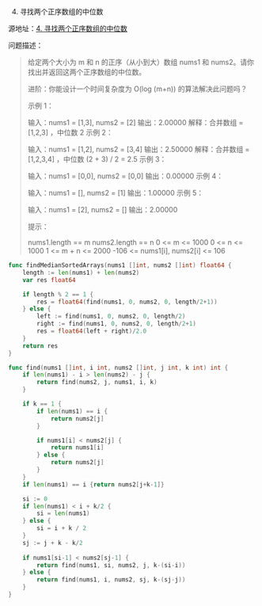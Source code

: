 4. 寻找两个正序数组的中位数

源地址：[4. 寻找两个正序数组的中位数](https://leetcode-cn.com/problems/median-of-two-sorted-arrays/)

问题描述：

>给定两个大小为 m 和 n 的正序（从小到大）数组 nums1 和 nums2。请你找出并返回这两个正序数组的中位数。
>
>进阶：你能设计一个时间复杂度为 O(log (m+n)) 的算法解决此问题吗？
>
> 
>
>示例 1：
>
>输入：nums1 = [1,3], nums2 = [2]
>输出：2.00000
>解释：合并数组 = [1,2,3] ，中位数 2
>示例 2：
>
>输入：nums1 = [1,2], nums2 = [3,4]
>输出：2.50000
>解释：合并数组 = [1,2,3,4] ，中位数 (2 + 3) / 2 = 2.5
>示例 3：
>
>输入：nums1 = [0,0], nums2 = [0,0]
>输出：0.00000
>示例 4：
>
>输入：nums1 = [], nums2 = [1]
>输出：1.00000
>示例 5：
>
>输入：nums1 = [2], nums2 = []
>输出：2.00000
>
>
>提示：
>
>nums1.length == m
>nums2.length == n
>0 <= m <= 1000
>0 <= n <= 1000
>1 <= m + n <= 2000
>-106 <= nums1[i], nums2[i] <= 106

``` go
func findMedianSortedArrays(nums1 []int, nums2 []int) float64 {
    length := len(nums1) + len(nums2)
    var res float64

    if length % 2 == 1 {
        res = float64(find(nums1, 0, nums2, 0, length/2+1))
    } else {
        left := find(nums1, 0, nums2, 0, length/2)
        right := find(nums1, 0, nums2, 0, length/2+1)
        res = float64(left + right)/2.0
    }
    return res
}

func find(nums1 []int, i int, nums2 []int, j int, k int) int {
    if len(nums1) - i > len(nums2) - j {
        return find(nums2, j, nums1, i, k)
    } 

    if k == 1 {
        if len(nums1) == i {
            return nums2[j]
        }

        if nums1[i] < nums2[j] {
            return nums1[i]
        } else {
            return nums2[j]
        }
    }
    if len(nums1) == i {return nums2[j+k-1]}

    si := 0
    if len(nums1) < i + k/2 {
        si = len(nums1)
    } else {
        si = i + k / 2
    }
    sj := j + k - k/2
    
    if nums1[si-1] < nums2[sj-1] {
        return find(nums1, si, nums2, j, k-(si-i))
    } else {
        return find(nums1, i, nums2, sj, k-(sj-j))
    }
}
```



